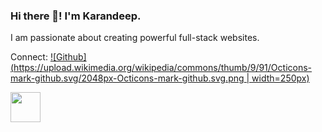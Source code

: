 ### Hi there 👋! I'm Karandeep.

I am passionate about creating powerful full-stack websites.

Connect:
[![Github](https://upload.wikimedia.org/wikipedia/commons/thumb/9/91/Octicons-mark-github.svg/2048px-Octicons-mark-github.svg.png | width=250px)](https://github.com/jinnie96)

<a href="https://github.com/jinnie96"><img src="https://upload.wikimedia.org/wikipedia/commons/thumb/c/ca/LinkedIn_logo_initials.png/768px-LinkedIn_logo_initials.png" width="48"></a>
<!--
**jinnie96/jinnie96** is a ✨ _special_ ✨ repository because its `README.md` (this file) appears on your GitHub profile.

Here are some ideas to get you started:

- 🔭 I’m currently working on ...
- 🌱 I’m currently learning ...
- 👯 I’m looking to collaborate on ...
- 🤔 I’m looking for help with ...
- 💬 Ask me about ...
- 📫 How to reach me: ...
- 😄 Pronouns: ...
- ⚡ Fun fact: ...
-->
